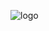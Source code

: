 
![logo](https://github.com/svetlanasieber/Software-Engineering--Path-SoftUni/assets/135451084/fa746db1-f8a6-42da-a790-3224fb4984c9)
